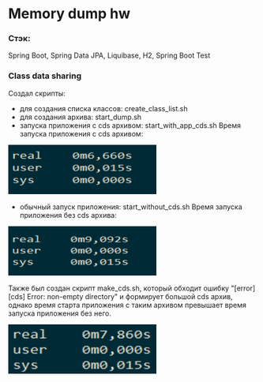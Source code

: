 # Memory dump hw

### Стэк:
Spring Boot, Spring Data JPA, Liquibase, H2, Spring Boot Test

### Class data sharing
Создал скрипты:
- для создания списка классов: create_class_list.sh
- для создания архива: start_dump.sh
- запуска приложения с cds архивом: start_with_app_cds.sh
Время запуска приложения с cds архивом:

<img alt="img_1.png" height="100" src="img_1.png" width="300"/>

- обычный запуск приложения: start_without_cds.sh
Время запуска приложения без cds архива:

<img alt="img_3.png" height="100" src="img_3.png" width="300"/>

Также был создан скрипт make_cds.sh, который обходит ошибку "[error][cds] Error: non-empty directory" и формирует большой
cds архив, однако время старта приложения с таким архивом превышает время запуска приложения без него.

<img alt="img_2.png" height="100" src="img_2.png" width="300"/>


